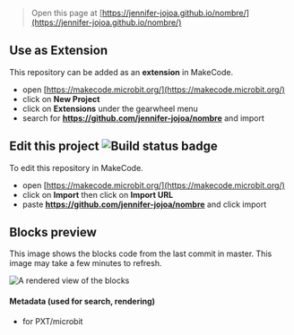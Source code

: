 
> Open this page at [https://jennifer-jojoa.github.io/nombre/](https://jennifer-jojoa.github.io/nombre/)

## Use as Extension

This repository can be added as an **extension** in MakeCode.

* open [https://makecode.microbit.org/](https://makecode.microbit.org/)
* click on **New Project**
* click on **Extensions** under the gearwheel menu
* search for **https://github.com/jennifer-jojoa/nombre** and import

## Edit this project ![Build status badge](https://github.com/jennifer-jojoa/nombre/workflows/MakeCode/badge.svg)

To edit this repository in MakeCode.

* open [https://makecode.microbit.org/](https://makecode.microbit.org/)
* click on **Import** then click on **Import URL**
* paste **https://github.com/jennifer-jojoa/nombre** and click import

## Blocks preview

This image shows the blocks code from the last commit in master.
This image may take a few minutes to refresh.

![A rendered view of the blocks](https://github.com/jennifer-jojoa/nombre/raw/master/.github/makecode/blocks.png)

#### Metadata (used for search, rendering)

* for PXT/microbit
<script src="https://makecode.com/gh-pages-embed.js"></script><script>makeCodeRender("{{ site.makecode.home_url }}", "{{ site.github.owner_name }}/{{ site.github.repository_name }}");</script>
